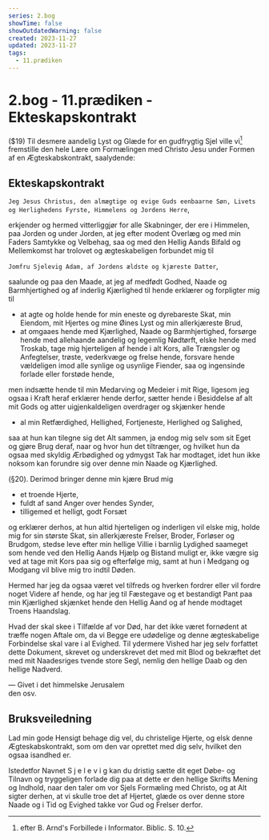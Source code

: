 ```yaml
---
series: 2.bog
showTime: false
showOutdatedWarning: false
created: 2023-11-27
updated: 2023-11-27
tags:
  - 11.prædiken
---
```


# 2.bog - 11.prædiken - Ekteskapskontrakt
($19) Til desmere aandelig Lyst og Glæde for en gudfrygtig Sjel ville vi[^1] fremstille den hele Lære om Formælingen med Christo Jesu under Formen af en Ægteskabskontrakt, saalydende:

## Ekteskapskontrakt
`Jeg Jesus Christus, den almægtige og evige Guds eenbaarne Søn, Livets og Herlighedens Fyrste, Himmelens og Jordens Herre`,

erkjender og hermed vitterliggjør for alle Skabninger, der ere i Himmelen, paa Jorden og under Jorden, at jeg efter modent Overlæg og med min Faders Samtykke og Velbehag, saa og med den Hellig Aands Bifald og Mellemkomst har trolovet og ægteskabeligen forbundet mig til 

`Jomfru Sjelevig Adam, af Jordens ældste og kjæreste Datter`,

saalunde og paa den Maade, at jeg af medfødt Godhed, Naade og Barmhjertighed og af inderlig Kjærlighed til hende erklærer og forpligter mig til 
- at agte og holde hende for min eneste og dyrebareste Skat, min Eiendom, mit Hjertes og mine Øines Lyst og min allerkjæreste Brud, 
- at omgaaes hende med Kjærlighed, Naade og Barmhjertighed, forsørge hende med allehaande aandelig og legemlig Nødtørft, elske hende med Troskab, tage mig hjerteligen af hende i alt Kors, alle Trængsler og Anfegtelser, trøste, vederkvæge og frelse hende, forsvare hende vældeligen imod alle synlige og usynlige Fiender, saa og ingensinde forlade eller forstøde hende, 

men indsætte hende til min Medarving og Medeier i mit Rige, ligesom jeg ogsaa i Kraft heraf erklærer hende derfor, sætter hende i Besiddelse af alt mit Gods og atter uigjenkaldeligen overdrager og skjænker hende 
- al min Retfærdighed, Hellighed, Fortjeneste, Herlighed og Salighed, 

saa at hun kan tilegne sig det Alt sammen, ja endog mig selv som sit Eget og gjøre Brug deraf, naar og hvor hun det tiltrænger, og hvilket hun da ogsaa med skyldig Ærbødighed og ydmygst Tak har modtaget, idet hun ikke noksom kan forundre sig over denne min Naade og Kjærlighed.

(§20). Derimod bringer denne min kjære Brud mig 
- et troende Hjerte, 
- fuldt af sand Anger over hendes Synder, 
- tilligemed et helligt, godt Forsæt 

og erklærer derhos, at hun altid hjerteligen og inderligen vil elske mig, holde mig for sin største Skat, sin allerkjæreste Frelser, Broder, Forløser og Brudgom, stedse leve efter min hellige Villie i barnlig Lydighed saameget som hende ved den Hellig Aands Hjælp og Bistand muligt er, ikke vægre sig ved at tage mit Kors paa sig og efterfølge mig, samt at hun i Medgang og Modgang vil blive mig tro indtil Døden. 

Hermed har jeg da ogsaa været vel tilfreds og hverken fordrer eller vil fordre noget Videre af hende, og har jeg til Fæstegave og et bestandigt Pant paa min Kjærlighed skjænket hende den Hellig Aand og af hende modtaget Troens Haandslag. 

Hvad der skal skee i Tilfælde af vor Død, har det ikke været fornødent at træffe nogen Aftale om, da vi Begge ere udødelige og denne ægteskabelige Forbindelse skal vare i al Evighed. Til ydermere Vished har jeg selv forfattet dette Dokument, skrevet og underskrevet det med mit Blod og bekræftet det med mit Naadesriges tvende store Segl, nemlig den hellige Daab og den hellige Nadverd. 

— Givet i det himmelske Jerusalem  
den osv.

## Bruksveiledning
Lad min gode Hensigt behage dig vel, du christelige Hjerte, og elsk denne Ægteskabskontrakt, som om den var oprettet med dig selv, hvilket den ogsaa isandhed er. 

Istedetfor Navnet S j e l e v i g kan du dristig sætte dit eget Døbe- og Tilnavn og tryggeligen forlade dig paa at dette er den hellige Skrifts Mening og Indhold, naar den taler om vor Sjels Formæling med Christo, og at Alt sigter derhen, at vi skulle troe det af Hjertet, glæde os over denne store Naade og i Tid og Evighed takke vor Gud og Frelser derfor.

[^1]: efter B. Arnd's Forbillede i Informator. Biblic. S. 10.
